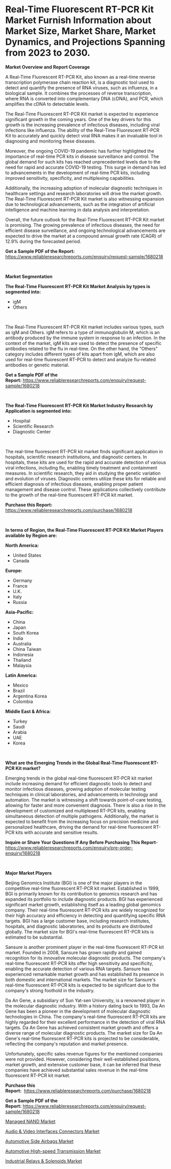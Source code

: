 <p><h1>Real-Time Fluorescent RT-PCR Kit Market Furnish Information about Market Size, Market Share, Market Dynamics, and Projections Spanning from 2023 to 2030.</h1></p><p><strong>Market Overview and Report Coverage</strong></p>
<p><p>A Real-Time Fluorescent RT-PCR Kit, also known as a real-time reverse transcription polymerase chain reaction kit, is a diagnostic tool used to detect and quantify the presence of RNA viruses, such as influenza, in a biological sample. It combines the processes of reverse transcription, where RNA is converted into complementary DNA (cDNA), and PCR, which amplifies the cDNA to detectable levels.</p><p>The Real-Time Fluorescent RT-PCR Kit market is expected to experience significant growth in the coming years. One of the key drivers for this growth is the increasing prevalence of infectious diseases, including viral infections like influenza. The ability of the Real-Time Fluorescent RT-PCR Kit to accurately and quickly detect viral RNA makes it an invaluable tool in diagnosing and monitoring these diseases.</p><p>Moreover, the ongoing COVID-19 pandemic has further highlighted the importance of real-time PCR kits in disease surveillance and control. The global demand for such kits has reached unprecedented levels due to the need for rapid and accurate COVID-19 testing. This surge in demand has led to advancements in the development of real-time PCR kits, including improved sensitivity, specificity, and multiplexing capabilities.</p><p>Additionally, the increasing adoption of molecular diagnostic techniques in healthcare settings and research laboratories will drive the market growth. The Real-Time Fluorescent RT-PCR Kit market is also witnessing expansion due to technological advancements, such as the integration of artificial intelligence and machine learning in data analysis and interpretation.</p><p>Overall, the future outlook for the Real-Time Fluorescent RT-PCR Kit market is promising. The growing prevalence of infectious diseases, the need for efficient disease surveillance, and ongoing technological advancements are expected to drive the market at a compound annual growth rate (CAGR) of 12.9% during the forecasted period.</p></p>
<p><strong>Get a Sample PDF of the Report:</strong> <a href="https://www.reliableresearchreports.com/enquiry/request-sample/1680218">https://www.reliableresearchreports.com/enquiry/request-sample/1680218</a></p>
<p>&nbsp;</p>
<p><strong>Market Segmentation</strong></p>
<p><strong>The Real-Time Fluorescent RT-PCR Kit Market Analysis by types is segmented into:</strong></p>
<p><ul><li>igM</li><li>Others</li></ul></p>
<p>&nbsp;</p>
<p><p>The Real-Time Fluorescent RT-PCR Kit market includes various types, such as igM and Others. igM refers to a type of immunoglobulin M, which is an antibody produced by the immune system in response to an infection. In the context of the market, igM kits are used to detect the presence of specific antibodies related to the flu in real-time. On the other hand, the "Others" category includes different types of kits apart from igM, which are also used for real-time fluorescent RT-PCR to detect and analyze flu-related antibodies or genetic material.</p></p>
<p><strong>Get a Sample PDF of the Report:</strong>&nbsp;<a href="https://www.reliableresearchreports.com/enquiry/request-sample/1680218">https://www.reliableresearchreports.com/enquiry/request-sample/1680218</a></p>
<p>&nbsp;</p>
<p><strong>The Real-Time Fluorescent RT-PCR Kit Market Industry Research by Application is segmented into:</strong></p>
<p><ul><li>Hospital</li><li>Scientific Research</li><li>Diagnostic Center</li></ul></p>
<p>&nbsp;</p>
<p><p>The real-time fluorescent RT-PCR kit market finds significant application in hospitals, scientific research institutions, and diagnostic centers. In hospitals, these kits are used for the rapid and accurate detection of various viral infections, including flu, enabling timely treatment and containment measures. In scientific research, they aid in studying the genetic variation and evolution of viruses. Diagnostic centers utilize these kits for reliable and efficient diagnosis of infectious diseases, enabling proper patient management and disease control. These applications collectively contribute to the growth of the real-time fluorescent RT-PCR kit market.</p></p>
<p><strong>Purchase this Report:</strong>&nbsp; <a href="https://www.reliableresearchreports.com/purchase/1680218">https://www.reliableresearchreports.com/purchase/1680218</a></p>
<p>&nbsp;</p>
<p><strong>In terms of Region, the Real-Time Fluorescent RT-PCR Kit Market Players available by Region are:</strong></p>
<p>
    <p> <strong> North America: </strong>
        <ul>
            <li>United States</li>
            <li>Canada</li>
        </ul>
        </p> 
    <p> <strong> Europe: </strong>
        <ul>
            <li>Germany</li>
            <li>France</li>
            <li>U.K.</li>
            <li>Italy</li>
            <li>Russia</li>
        </ul>
        </p> 
    <p> <strong> Asia-Pacific: </strong>
        <ul>
            <li>China</li>
            <li>Japan</li>
            <li>South Korea</li>
            <li>India</li>
            <li>Australia</li>
            <li>China Taiwan</li>
            <li>Indonesia</li>
            <li>Thailand</li>
            <li>Malaysia</li>
        </ul>
        </p> 
    <p> <strong> Latin America: </strong>
        <ul>
            <li>Mexico</li>
            <li>Brazil</li>
            <li>Argentina Korea</li>
            <li>Colombia</li>
        </ul>
        </p> 
    <p> <strong> Middle East & Africa: </strong>
        <ul>
            <li>Turkey</li>
            <li>Saudi</li>
            <li>Arabia</li>
            <li>UAE</li>
            <li>Korea</li>
        </ul>
    </p>
    </p>
<p>&nbsp;</p>
<p><strong>What are the Emerging Trends in the Global Real-Time Fluorescent RT-PCR Kit market?</strong></p>
<p><p>Emerging trends in the global real-time fluorescent RT-PCR kit market include increasing demand for efficient diagnostic tools to detect and monitor infectious diseases, growing adoption of molecular testing techniques in clinical laboratories, and advancements in technology and automation. The market is witnessing a shift towards point-of-care testing, allowing for faster and more convenient diagnosis. There is also a rise in the development of customized and multiplexed RT-PCR kits, enabling simultaneous detection of multiple pathogens. Additionally, the market is expected to benefit from the increasing focus on precision medicine and personalized healthcare, driving the demand for real-time fluorescent RT-PCR kits with accurate and sensitive results.</p></p>
<p><strong>Inquire or Share Your Questions If Any Before Purchasing This Report</strong>- <a href="https://www.reliableresearchreports.com/enquiry/pre-order-enquiry/1680218">https://www.reliableresearchreports.com/enquiry/pre-order-enquiry/1680218</a></p>
<p>&nbsp;</p>
<p><strong>Major Market Players</strong></p>
<p><p>Beijing Genomics Institute (BGI) is one of the major players in the competitive real-time fluorescent RT-PCR kit market. Established in 1999, BGI is primarily known for its contribution to genomics research and has expanded its portfolio to include diagnostic products. BGI has experienced significant market growth, establishing itself as a leading global genomics company. Their real-time fluorescent RT-PCR kits are widely recognized for their high accuracy and efficiency in detecting and quantifying specific RNA targets. BGI has a large customer base, including research institutes, hospitals, and diagnostic laboratories, and its products are distributed globally. The market size for BGI's real-time fluorescent RT-PCR kits is estimated to be substantial.</p><p>Sansure is another prominent player in the real-time fluorescent RT-PCR kit market. Founded in 2008, Sansure has grown rapidly and gained recognition for its innovative molecular diagnostic products. The company's real-time fluorescent RT-PCR kits offer high sensitivity and specificity, enabling the accurate detection of various RNA targets. Sansure has experienced remarkable market growth and has established its presence in both domestic and international markets. The market size for Sansure's real-time fluorescent RT-PCR kits is expected to be significant due to the company's strong foothold in the industry.</p><p>Da An Gene, a subsidiary of Sun Yat-sen University, is a renowned player in the molecular diagnostic industry. With a history dating back to 1993, Da An Gene has been a pioneer in the development of molecular diagnostic technologies in China. The company's real-time fluorescent RT-PCR kits are highly regarded for their excellent performance in the detection of viral RNA targets. Da An Gene has achieved consistent market growth and offers a diverse range of molecular diagnostic products. The market size for Da An Gene's real-time fluorescent RT-PCR kits is projected to be considerable, reflecting the company's reputation and market presence.</p><p>Unfortunately, specific sales revenue figures for the mentioned companies were not provided. However, considering their well-established positions, market growth, and extensive customer base, it can be inferred that these companies have achieved substantial sales revenue in the real-time fluorescent RT-PCR kit market.</p></p>
<p><strong>Purchase this Report:</strong>&nbsp;&nbsp;<a href="https://www.reliableresearchreports.com/purchase/1680218">https://www.reliableresearchreports.com/purchase/1680218</a></p>
<p></p>
<p><strong>Get a Sample PDF of the Report:</strong>&nbsp;<a href="https://www.reliableresearchreports.com/enquiry/request-sample/1680218">https://www.reliableresearchreports.com/enquiry/request-sample/1680218</a></p>
<p><p><a href="https://www.linkedin.com/pulse/managed-nand-market-research-report-unlocks-analysis/">Managed NAND Market</a></p><p><a href="https://www.linkedin.com/pulse/audio-amp-video-interfaces-connectors-market-size-2023/">Audio & Video Interfaces Connectors Market</a></p><p><a href="https://medium.com/@ransomjohns101/automotive-side-airbags-market-comprehensive-assessment-by-type-application-and-geography-fe667359c4d9">Automotive Side Airbags Market</a></p><p><a href="https://medium.com/@staceyhilll3626/automotive-high-speed-transmission-market-research-report-its-history-and-forecast-2023-to-2030-4307d6d95bff">Automotive High-speed Transmission Market</a></p><p><a href="https://www.linkedin.com/pulse/industrial-relays-amp-solenoids-market-insights-players-forecast/">Industrial Relays & Solenoids Market</a></p></p>